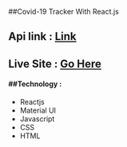 ##Covid-19 Tracker With React.js

 <h2>Api link : <a href="https://covid19.mathdro.id/api">Link</a></h2>
 <h2>Live Site : <a href="https://covid-tracker-2021.netlify.app/">Go Here</a></h2>

<h4>##Technology : </h4>

<ul>
<li>Reactjs</li>
<li>Material UI</li>
<li>Javascript</li>
<li>CSS </li>
<li>HTML </li>

</ul>

